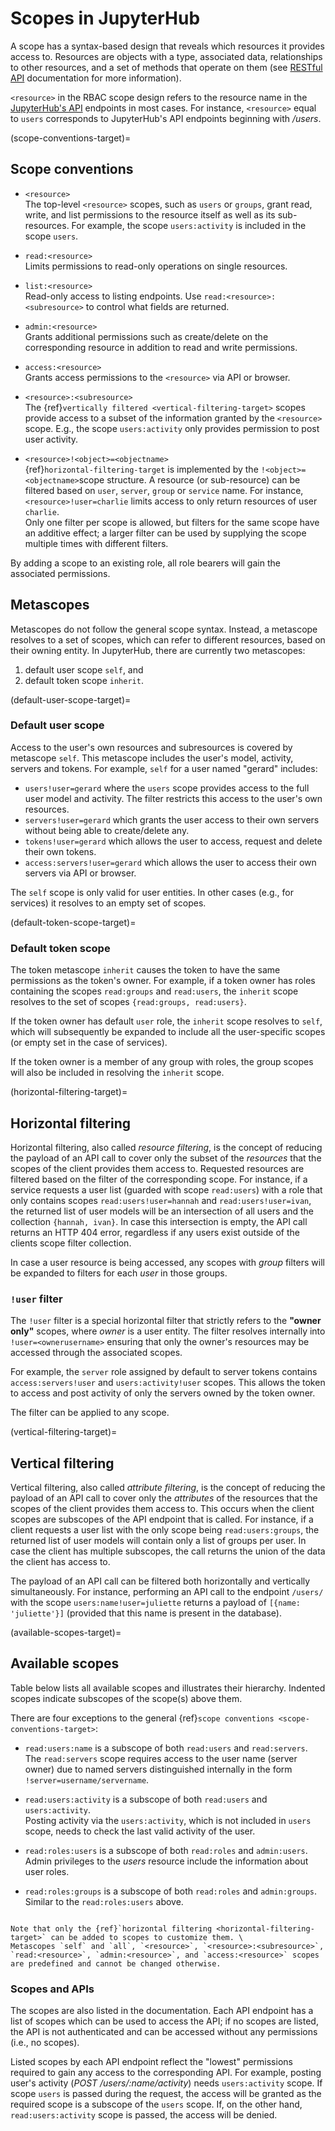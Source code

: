 # Scopes in JupyterHub

A scope has a syntax-based design that reveals which resources it provides access to. Resources are objects with a type, associated data, relationships to other resources, and a set of methods that operate on them (see [RESTful API](https://restful-api-design.readthedocs.io/en/latest/resources.html) documentation for more information).

`<resource>` in the RBAC scope design refers to the resource name in the [JupyterHub's API](../reference/rest-api.rst) endpoints in most cases. For instance, `<resource>` equal to `users` corresponds to JupyterHub's API endpoints beginning with _/users_.

(scope-conventions-target)=

## Scope conventions

- `<resource>` \
  The top-level `<resource>` scopes, such as `users` or `groups`, grant read, write, and list permissions to the resource itself as well as its sub-resources. For example, the scope `users:activity` is included in the scope `users`.

- `read:<resource>` \
  Limits permissions to read-only operations on single resources.

- `list:<resource>` \
  Read-only access to listing endpoints.
  Use `read:<resource>:<subresource>` to control what fields are returned.

- `admin:<resource>` \
  Grants additional permissions such as create/delete on the corresponding resource in addition to read and write permissions.

- `access:<resource>` \
  Grants access permissions to the `<resource>` via API or browser.

- `<resource>:<subresource>` \
  The {ref}`vertically filtered <vertical-filtering-target>` scopes provide access to a subset of the information granted by the `<resource>` scope. E.g., the scope `users:activity` only provides permission to post user activity.

- `<resource>!<object>=<objectname>` \
  {ref}`horizontal-filtering-target` is implemented by the `!<object>=<objectname>`scope structure. A resource (or sub-resource) can be filtered based on `user`, `server`, `group` or `service` name. For instance, `<resource>!user=charlie` limits access to only return resources of user `charlie`. \
  Only one filter per scope is allowed, but filters for the same scope have an additive effect; a larger filter can be used by supplying the scope multiple times with different filters.

By adding a scope to an existing role, all role bearers will gain the associated permissions.

## Metascopes

Metascopes do not follow the general scope syntax. Instead, a metascope resolves to a set of scopes, which can refer to different resources, based on their owning entity. In JupyterHub, there are currently two metascopes:

1. default user scope `self`, and
2. default token scope `inherit`.

(default-user-scope-target)=

### Default user scope

Access to the user's own resources and subresources is covered by metascope `self`. This metascope includes the user's model, activity, servers and tokens. For example, `self` for a user named "gerard" includes:

- `users!user=gerard` where the `users` scope provides access to the full user model and activity. The filter restricts this access to the user's own resources.
- `servers!user=gerard` which grants the user access to their own servers without being able to create/delete any.
- `tokens!user=gerard` which allows the user to access, request and delete their own tokens.
- `access:servers!user=gerard` which allows the user to access their own servers via API or browser.

The `self` scope is only valid for user entities. In other cases (e.g., for services) it resolves to an empty set of scopes.

(default-token-scope-target)=

### Default token scope

The token metascope `inherit` causes the token to have the same permissions as the token's owner. For example, if a token owner has roles containing the scopes `read:groups` and `read:users`, the `inherit` scope resolves to the set of scopes `{read:groups, read:users}`.

If the token owner has default `user` role, the `inherit` scope resolves to `self`, which will subsequently be expanded to include all the user-specific scopes (or empty set in the case of services).

If the token owner is a member of any group with roles, the group scopes will also be included in resolving the `inherit` scope.

(horizontal-filtering-target)=

## Horizontal filtering

Horizontal filtering, also called _resource filtering_, is the concept of reducing the payload of an API call to cover only the subset of the _resources_ that the scopes of the client provides them access to.
Requested resources are filtered based on the filter of the corresponding scope. For instance, if a service requests a user list (guarded with scope `read:users`) with a role that only contains scopes `read:users!user=hannah` and `read:users!user=ivan`, the returned list of user models will be an intersection of all users and the collection `{hannah, ivan}`. In case this intersection is empty, the API call returns an HTTP 404 error, regardless if any users exist outside of the clients scope filter collection.

In case a user resource is being accessed, any scopes with _group_ filters will be expanded to filters for each _user_ in those groups.

### `!user` filter

The `!user` filter is a special horizontal filter that strictly refers to the **"owner only"** scopes, where _owner_ is a user entity. The filter resolves internally into `!user=<ownerusername>` ensuring that only the owner's resources may be accessed through the associated scopes.

For example, the `server` role assigned by default to server tokens contains `access:servers!user` and `users:activity!user` scopes. This allows the token to access and post activity of only the servers owned by the token owner.

The filter can be applied to any scope.

(vertical-filtering-target)=

## Vertical filtering

Vertical filtering, also called _attribute filtering_, is the concept of reducing the payload of an API call to cover only the _attributes_ of the resources that the scopes of the client provides them access to. This occurs when the client scopes are subscopes of the API endpoint that is called.
For instance, if a client requests a user list with the only scope being `read:users:groups`, the returned list of user models will contain only a list of groups per user.
In case the client has multiple subscopes, the call returns the union of the data the client has access to.

The payload of an API call can be filtered both horizontally and vertically simultaneously. For instance, performing an API call to the endpoint `/users/` with the scope `users:name!user=juliette` returns a payload of `[{name: 'juliette'}]` (provided that this name is present in the database).

(available-scopes-target)=

## Available scopes

Table below lists all available scopes and illustrates their hierarchy. Indented scopes indicate subscopes of the scope(s) above them.

There are four exceptions to the general {ref}`scope conventions <scope-conventions-target>`:

- `read:users:name` is a subscope of both `read:users` and `read:servers`. \
  The `read:servers` scope requires access to the user name (server owner) due to named servers distinguished internally in the form `!server=username/servername`.

- `read:users:activity` is a subscope of both `read:users` and `users:activity`. \
  Posting activity via the `users:activity`, which is not included in `users` scope, needs to check the last valid activity of the user.

- `read:roles:users` is a subscope of both `read:roles` and `admin:users`. \
  Admin privileges to the _users_ resource include the information about user roles.

- `read:roles:groups` is a subscope of both `read:roles` and `admin:groups`. \
  Similar to the `read:roles:users` above.

```{include} scope-table.md

```

```{Caution}
Note that only the {ref}`horizontal filtering <horizontal-filtering-target>` can be added to scopes to customize them. \
Metascopes `self` and `all`, `<resource>`, `<resource>:<subresource>`, `read:<resource>`, `admin:<resource>`, and `access:<resource>` scopes are predefined and cannot be changed otherwise.
```

### Scopes and APIs

The scopes are also listed in the [](../reference/rest-api.rst) documentation. Each API endpoint has a list of scopes which can be used to access the API; if no scopes are listed, the API is not authenticated and can be accessed without any permissions (i.e., no scopes).

Listed scopes by each API endpoint reflect the "lowest" permissions required to gain any access to the corresponding API. For example, posting user's activity (_POST /users/:name/activity_) needs `users:activity` scope. If scope `users` is passed during the request, the access will be granted as the required scope is a subscope of the `users` scope. If, on the other hand, `read:users:activity` scope is passed, the access will be denied.
